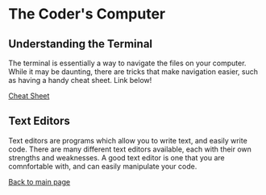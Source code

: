 # The Coder's Computer

## **Understanding the Terminal**

The terminal is essentially a way to navigate the files on your computer. While it may be daunting, there are tricks that make navigation easier, such as having a handy cheat sheet. Link below!

[Cheat Sheet](https://gist.github.com/cferdinandi/ef665330286fd5d7127d)

## **Text Editors**

Text editors are programs which allow you to write text, and easily write code. There are many different text editors available, each with their own strengths and weaknesses. A good text editor is one that you are comnfortable with, and can easily manipulate your code. 

[Back to main page](README.md)